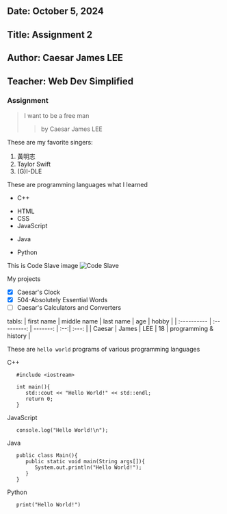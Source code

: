 ## Date: October 5, 2024
## Title: Assignment 2
## Author:  Caesar James LEE
## Teacher: Web Dev Simplified

### Assignment
> I want to be a free man
>
>> by Caesar James LEE

These are my favorite singers:
   1. 黃明志
   2. Taylor Swift
   3. (G)I-DLE

These are programming languages what I learned
   * C++
   + HTML
   + CSS
   + JavaScript
   * Java
   - Python

This is Code Slave image
   ![Code Slave](/images/Code%20Slave%20Wallpaper.png)

My projects
   - [x] Caesar's Clock
   - [x] 504-Absolutely Essential Words
   - [ ] Caesar's Calculators and Converters

tabls:
| first name   | middle name  | last name | age | hobby                 |
| :----------  | :---------:  | -------:  | :--:| :---:                 |
| Caesar       | James        | LEE       | 18  | programming & history |

These are `hello world` programs of various programming languages

C++
   ```
      #include <iostream>

      int main(){
         std::cout << "Hello World!" << std::endl;
         return 0;
      }
   ```

JavaScript
   ```
      console.log("Hello World!\n");
   ```

Java
   ```
      public class Main(){
         public static void main(String args[]){
            System.out.println("Hello World!");
         }
      }
   ```

Python
   ```
      print("Hello World!")
   ```